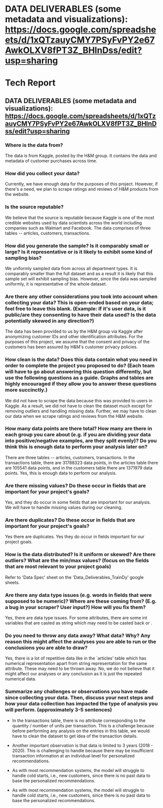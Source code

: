 # DATA DELIVERABLES (some metadata and visualizations): https://docs.google.com/spreadsheets/d/1xQTzauyCMY7PSyFvPY2e67AwkOLXV8fPT3Z_BHlnDss/edit?usp=sharing
# Tech Report

## DATA DELIVERABLES (some metadata and visualizations): https://docs.google.com/spreadsheets/d/1xQTzauyCMY7PSyFvPY2e67AwkOLXV8fPT3Z_BHlnDss/edit?usp=sharing

### Where is the data from?
The data is from Kaggle, posted by the H&M group. It contains the data and metadata of customer purchases across time. 

### How did you collect your data?
Currently, we have enough data for the purposes of this project. However, if there's a need, we plan to scrape ratings and reviews of H&M products from the website.

### Is the source reputable?
We believe that the source is reputable because Kaggle is one of the most credible websites used by data scientists across the world including companies such as Walmart and Facebook. The data comprises of three tables -- articles, customers, transactions. 

### How did you generate the sample? Is it comparably small or large? Is it representative or is it likely to exhibit some kind of sampling bias?
We uniformly sampled data from across all department types. It is comparably smaller than the full dataset and as a result it is likely that this sample set will exhibit sampling bias. However, since the data was sampled uniformly, it is representative of the whole dataset.

### Are there any other considerations you took into account when collecting your data? This is open-ended based on your data; feel free to leave this blank. (Example: If it's user data, is it public/are they consenting to have their data used? Is the data potentially skewed in any direction?)
The data has been provided to us by the H&M group via Kaggle after anonymizing customer IDs and other identification attributes. For the purposes of this project, we assume that the consent and privacy of the customers has been assured by H&M's customer privacy policies. 

### How clean is the data? Does this data contain what you need in order to complete the project you proposed to do? (Each team will have to go about answering this question differently, but use the following questions as a guide. Graphs and tables are highly encouraged if they allow you to answer these questions more succinctly.)
We did not have to scrape the data because this was provided to users in Kaggle. As a result, we did not have to clean the dataset much except for removing outliers and handling missing data. Further, we may have to clean our data when we scrape ratings and reviews from the H&M website.


### How many data points are there total? How many are there in each group you care about (e.g. if you are dividing your data into positive/negative examples, are they split evenly)? Do you think this is enough data to perform your analysis later on?
There are three tables -- articles, customers, transactions. In the transactions table, there are 31788323 data points, in the articles table there are 105541 data points, and in the customers table there are 1371979 data points. 
Yes, this is enough data to perform our analysis.

### Are there missing values? Do these occur in fields that are important for your project's goals?
Yes, and they do occur in some fields that are important for our analysis. We will have to handle missing values during our cleaning.

### Are there duplicates? Do these occur in fields that are important for your project's goals?
Yes there are duplicates. Yes they do occur in fields important for our project goals.

### How is the data distributed? Is it uniform or skewed? Are there outliers? What are the min/max values? (focus on the fields that are most relevant to your project goals)
Refer to 'Data Spec' sheet on the 'Data_Deliverables_TrainDy' google sheets.

### Are there any data type issues (e.g. words in fields that were supposed to be numeric)? Where are these coming from? (E.g. a bug in your scraper? User input?) How will you fix them?
Yes, there are data type issues. For some attributes, there are some int variables that are casted as string which may need to be casted back or .

### Do you need to throw any data away? What data? Why? Any reason this might affect the analyses you are able to run or the conclusions you are able to draw?
Yes, there is a lot of repetitive data like in the `articles' table which has numerical representation apart from string representation for the same attribute. These may need to be thrown away.
No, we do not believe that it might affect our analyses or any conclusion as it is just the repeated numerical data.

### Summarize any challenges or observations you have made since collecting your data. Then, discuss your next steps and how your data collection has impacted the type of analysis you will perform. (approximately 3-5 sentences)
- In the transactions table, there is no attribute corresponding to the quantity / number of units per transaction. This is a challenge because before performing any analysis on the entries in this table, we would have to clean the dataset to get idea of the transaction details.
- Another important observation is that data is limited to 3 years (2018 - 2020). This is challenging to handle because there may be insufficient transaction information at an individual level for personalized recommendations. 

- As with most recommendation systems, the model will struggle to handle cold starts, i.e., new customers, since there is no past data to base the personalized recommendations.

- As with most recommendation systems, the model will struggle to handle cold starts, i.e., new customers, since there is no past data to base the personalized recommendations.
